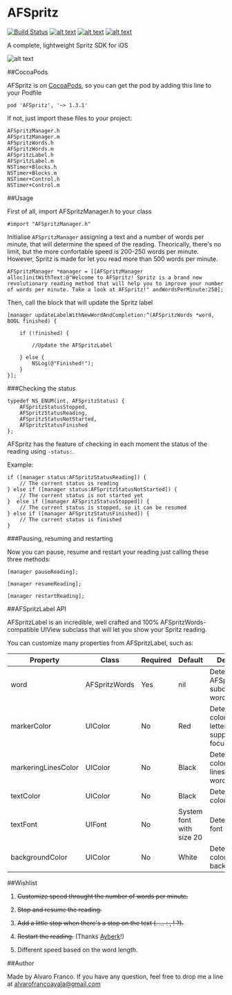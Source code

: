 AFSpritz
=======================

[![Build Status](https://travis-ci.org/AlvaroFranco/AFSpritz.svg?branch=master)](https://travis-ci.org/AlvaroFranco/AFSpritz)
[![alt text](https://cocoapod-badges.herokuapp.com/v/AFSpritz/badge.png)]()
[![alt text](https://cocoapod-badges.herokuapp.com/p/AFSpritz/badge.png)]()
[![alt text](https://camo.githubusercontent.com/f513623dcee61532125032bbf1ddffda06ba17c7/68747470733a2f2f676f2d736869656c64732e6865726f6b756170702e636f6d2f6c6963656e73652d4d49542d626c75652e706e67)]()

A complete, lightweight Spritz SDK for iOS

![alt text](https://raw.github.com/AlvaroFranco/AFSpritz/master/example.gif "Example")

##CocoaPods

AFSpritz is on [CocoaPods](http://cocoapods.org), so you can get the pod by adding this line to your Podfile

    pod 'AFSpritz', '~> 1.3.1'

If not, just import these files to your project:

    AFSpritzManager.h
    AFSpritzManager.m
    AFSpritzWords.h
    AFSpritzWords.m
    AFSpritzLabel.h
    AFSpritzLabel.m
    NSTimer+Blocks.h
    NSTimer+Blocks.m
    NSTimer+Control.h
    NSTimer+Control.m

##Usage

First of all, import AFSpritzManager.h to your class

    #import "AFSpritzManager.h"

Initialise ```AFSpritzManager``` assigning a text and a number of words per minute, that will determine the speed of the reading. Theorically, there's no limit, but the more confortable speed is 200-250 words per minute. However, Spritz is made for let you read more than 500 words per minute.

    AFSpritzManager *manager = [[AFSpritzManager alloc]initWithText:@"Welcome to AFSpritz! Spritz is a brand new revolutionary reading method that will help you to improve your number of words per minute. Take a look at AFSpritz!" andWordsPerMinute:250];

Then, call the block that will update the Spritz label

    [manager updateLabelWithNewWordAndCompletion:^(AFSpritzWords *word, BOOL finished) {

        if (!finished) {

			//Update the AFSpritzLabel

        } else {
            NSLog(@"Finished!");
        }
    }];

###Checking the status

	typedef NS_ENUM(int, AFSpritzStatus) {
    	AFSpritzStatusStopped,
    	AFSpritzStatusReading,
    	AFSpritzStatusNotStarted,
    	AFSpritzStatusFinished
	};

AFSpritz has the feature of checking in each moment the status of the reading using ```-status:```.

Example:

	if ([manager status:AFSpritzStatusReading]) {
		// The current status is reading
	} else if ([manager status:AFSpritzStatusNotStarted]) {
		// The current status is not started yet
	}  else if ([manager AFSpritzStatusStopped]) {
		// The current status is stopped, so it can be resumed
	} else if ([manager AFSpritzStatusFinished]) {
		// The current status is finished
	}

###Pausing, resuming and restarting

Now you can pause, resume and restart your reading just calling these three methods:

	[manager pauseReading];

	[manager resumeReading];

    [manager restartReading];

##AFSpritzLabel API

AFSpritzLabel is an incredible, well crafted and 100% AFSpritzWords-compatible UIView subclass that will let you show your Spritz reading.

You can customize many properties from AFSpritzLabel, such as:

| Property | Class | Required | Default | Description |
|----------|-------|----------|---------|-------------|
| word | AFSpritzWords | Yes | nil | Determines the AFSpritzWords-subclassed word to show. |
| markerColor | UIColor | No | Red | Determines the color of the letter you're supposed to be focused on. |
| markeringLinesColor | UIColor | No | Black | Determines the color of the lines around the word. |
| textColor | UIColor | No | Black | Determines the color of the text. |
| textFont | UIFont | No | System font with size 20 | Determines the font of the text. |
| backgroundColor | UIColor | No | White | Determines the color of the background. |

##Wishlist

1. ~~Customize speed throught the number of words per minute.~~

2. ~~Stop and resume the reading.~~

3. ~~Add a little stop when there's a stop on the text (. … : , ! ?).~~

4. ~~Restart the reading.~~ (Thanks [Ayberk](https://github.com/ayberkt)!)

5. Different speed based on the word length.

##Author

Made by Alvaro Franco. If you have any question, feel free to drop me a line at [alvarofrancoayala@gmail.com](mailto:alvarofrancoayala@gmail.com)